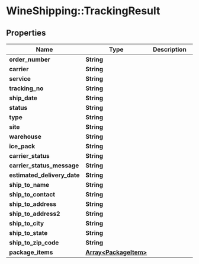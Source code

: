 # WineShipping::TrackingResult

## Properties
Name | Type | Description | Notes
------------ | ------------- | ------------- | -------------
**order_number** | **String** |  | [optional] 
**carrier** | **String** |  | [optional] 
**service** | **String** |  | [optional] 
**tracking_no** | **String** |  | [optional] 
**ship_date** | **String** |  | [optional] 
**status** | **String** |  | [optional] 
**type** | **String** |  | [optional] 
**site** | **String** |  | [optional] 
**warehouse** | **String** |  | [optional] 
**ice_pack** | **String** |  | [optional] 
**carrier_status** | **String** |  | [optional] 
**carrier_status_message** | **String** |  | [optional] 
**estimated_delivery_date** | **String** |  | [optional] 
**ship_to_name** | **String** |  | [optional] 
**ship_to_contact** | **String** |  | [optional] 
**ship_to_address** | **String** |  | [optional] 
**ship_to_address2** | **String** |  | [optional] 
**ship_to_city** | **String** |  | [optional] 
**ship_to_state** | **String** |  | [optional] 
**ship_to_zip_code** | **String** |  | [optional] 
**package_items** | [**Array&lt;PackageItem&gt;**](PackageItem.md) |  | [optional] 


